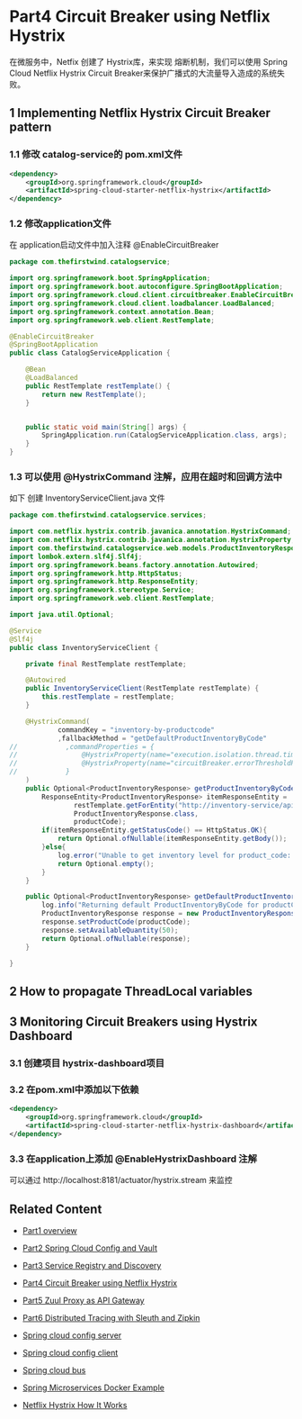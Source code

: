 # Part4 Circuit Breaker using Netflix Hystrix

在微服务中，Netfix 创建了 Hystrix库，来实现 熔断机制，我们可以使用 Spring Cloud Netflix Hystrix Circuit Breaker来保护广播式的大流量导入造成的系统失败。

## 1 Implementing Netflix Hystrix Circuit Breaker pattern

### 1.1 修改 catalog-service的 pom.xml文件
```xml
<dependency>
    <groupId>org.springframework.cloud</groupId>
    <artifactId>spring-cloud-starter-netflix-hystrix</artifactId>
</dependency>
```

### 1.2 修改application文件
在 application启动文件中加入注释 @EnableCircuitBreaker
```java
package com.thefirstwind.catalogservice;

import org.springframework.boot.SpringApplication;
import org.springframework.boot.autoconfigure.SpringBootApplication;
import org.springframework.cloud.client.circuitbreaker.EnableCircuitBreaker;
import org.springframework.cloud.client.loadbalancer.LoadBalanced;
import org.springframework.context.annotation.Bean;
import org.springframework.web.client.RestTemplate;

@EnableCircuitBreaker
@SpringBootApplication
public class CatalogServiceApplication {

    @Bean
    @LoadBalanced
    public RestTemplate restTemplate() {
        return new RestTemplate();
    }


    public static void main(String[] args) {
        SpringApplication.run(CatalogServiceApplication.class, args);
    }
}

```
### 1.3 可以使用 @HystrixCommand 注解，应用在超时和回调方法中

如下 创建 InventoryServiceClient.java 文件
```java
package com.thefirstwind.catalogservice.services;

import com.netflix.hystrix.contrib.javanica.annotation.HystrixCommand;
import com.netflix.hystrix.contrib.javanica.annotation.HystrixProperty;
import com.thefirstwind.catalogservice.web.models.ProductInventoryResponse;
import lombok.extern.slf4j.Slf4j;
import org.springframework.beans.factory.annotation.Autowired;
import org.springframework.http.HttpStatus;
import org.springframework.http.ResponseEntity;
import org.springframework.stereotype.Service;
import org.springframework.web.client.RestTemplate;

import java.util.Optional;

@Service
@Slf4j
public class InventoryServiceClient {

    private final RestTemplate restTemplate;

    @Autowired
    public InventoryServiceClient(RestTemplate restTemplate) {
        this.restTemplate = restTemplate;
    }

    @HystrixCommand(
            commandKey = "inventory-by-productcode"
            ,fallbackMethod = "getDefaultProductInventoryByCode"
//            ,commandProperties = {
//                @HystrixProperty(name="execution.isolation.thread.timeoutInMilliseconds", value="3000"),
//                @HystrixProperty(name="circuitBreaker.errorThresholdPercentage", value="60")
//            }
    )
    public Optional<ProductInventoryResponse> getProductInventoryByCode(String productCode){
        ResponseEntity<ProductInventoryResponse> itemResponseEntity =
                restTemplate.getForEntity("http://inventory-service/api/inventory/{code}",
                ProductInventoryResponse.class,
                productCode);
        if(itemResponseEntity.getStatusCode() == HttpStatus.OK){
            return Optional.ofNullable(itemResponseEntity.getBody());
        }else{
            log.error("Unable to get inventory level for product_code: " + productCode + ", StatusCode: " + itemResponseEntity.getStatusCode());
            return Optional.empty();
        }
    }

    public Optional<ProductInventoryResponse> getDefaultProductInventoryByCode(String productCode){
        log.info("Returning default ProductInventoryByCode for productCode: "+productCode);
        ProductInventoryResponse response = new ProductInventoryResponse();
        response.setProductCode(productCode);
        response.setAvailableQuantity(50);
        return Optional.ofNullable(response);
    }

}

```
## 2 How to propagate ThreadLocal variables
## 3 Monitoring Circuit Breakers using Hystrix Dashboard
### 3.1  创建项目 hystrix-dashboard项目
### 3.2 在pom.xml中添加以下依赖
```xml
<dependency>
    <groupId>org.springframework.cloud</groupId>
    <artifactId>spring-cloud-starter-netflix-hystrix-dashboard</artifactId>
</dependency>

```
### 3.3 在application上添加 @EnableHystrixDashboard 注解
可以通过 http://localhost:8181/actuator/hystrix.stream 来监控


## Related Content
* [Part1 overview](README.md)
* [Part2 Spring Cloud Config and Vault](README02_Config_Vault.md)
* [Part3 Service Registry and Discovery](README03_Registry_Discovery.md)
* [Part4 Circuit Breaker using Netflix Hystrix]()
* [Part5 Zuul Proxy as API Gateway](README05_API_Gateway.md)
* [Part6 Distributed Tracing with Sleuth and Zipkin](README06_Distributed_Tracing.md)

* [Spring cloud config server](README11_Spring_Cloud_Config_Server.md)
* [Spring cloud config client](README11_Spring_Cloud_Config_Client.md)
* [Spring cloud bus](README12_Spring_Cloud_Bus.md)
* [Spring Microservices Docker Example](https://github.com/thefirstwind/spring-microservices-docker-example/blob/master/README.md)
* [Netflix Hystrix How It Works](README13_Netflix_Hystrix_How_it_works.md)
